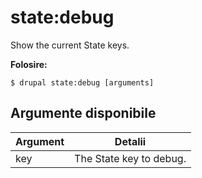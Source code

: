 # state:debug
Show the current State keys.

**Folosire:**
```
$ drupal state:debug [arguments]
```

## Argumente disponibile
Argument | Detalii
---------|-------------
key | The State key to debug.
